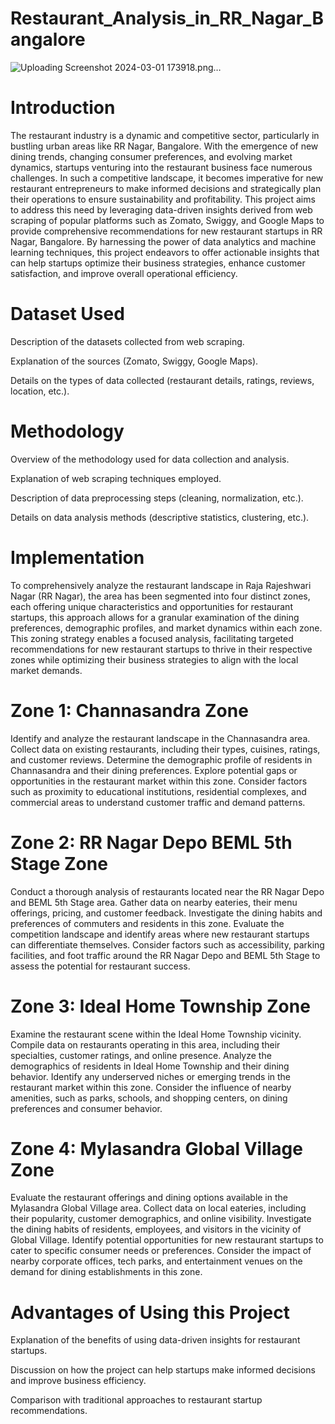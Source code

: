 # Restaurant_Analysis_in_RR_Nagar_Bangalore


![Uploading Screenshot 2024-03-01 173918.png…]()










# Introduction
The restaurant industry is a dynamic and competitive sector, particularly in bustling urban areas like RR Nagar, Bangalore. With the emergence of new dining trends, changing consumer preferences, and evolving market dynamics, startups venturing into the restaurant business face numerous challenges. In such a competitive landscape, it becomes imperative for new restaurant entrepreneurs to make informed decisions and strategically plan their operations to ensure sustainability and profitability. This project aims to address this need by leveraging data-driven insights derived from web scraping of popular platforms such as Zomato, Swiggy, and Google Maps to provide comprehensive recommendations for new restaurant startups in RR Nagar, Bangalore. By harnessing the power of data analytics and machine learning techniques, this project endeavors to offer actionable insights that can help startups optimize their business strategies, enhance customer satisfaction, and improve overall operational efficiency.

# Dataset Used
Description of the datasets collected from web scraping.

Explanation of the sources (Zomato, Swiggy, Google Maps).

Details on the types of data collected (restaurant details, ratings, reviews, location, etc.).

# Methodology
Overview of the methodology used for data collection and analysis.

Explanation of web scraping techniques employed.

Description of data preprocessing steps (cleaning, normalization, etc.).

Details on data analysis methods (descriptive statistics, clustering, etc.).

# Implementation
To comprehensively analyze the restaurant landscape in Raja Rajeshwari Nagar (RR Nagar), the area has been segmented into four distinct zones, each offering unique characteristics and opportunities for restaurant startups, this approach allows for a granular examination of the dining preferences, demographic profiles, and market dynamics within each zone. This zoning strategy enables a focused analysis, facilitating targeted recommendations for new restaurant startups to thrive in their respective zones while optimizing their business strategies to align with the local market demands.

#  Zone 1: Channasandra Zone
Identify and analyze the restaurant landscape in the Channasandra area.
Collect data on existing restaurants, including their types, cuisines, ratings, and customer reviews.
Determine the demographic profile of residents in Channasandra and their dining preferences.
Explore potential gaps or opportunities in the restaurant market within this zone.
Consider factors such as proximity to educational institutions, residential complexes, and commercial areas to understand customer traffic and demand patterns.


# Zone 2: RR Nagar Depo BEML 5th Stage Zone
Conduct a thorough analysis of restaurants located near the RR Nagar Depo and BEML 5th Stage area.
Gather data on nearby eateries, their menu offerings, pricing, and customer feedback.
Investigate the dining habits and preferences of commuters and residents in this zone.
Evaluate the competition landscape and identify areas where new restaurant startups can differentiate themselves.
Consider factors such as accessibility, parking facilities, and foot traffic around the RR Nagar Depo and BEML 5th Stage to assess the potential for restaurant success.


# Zone 3: Ideal Home Township Zone
Examine the restaurant scene within the Ideal Home Township vicinity.
Compile data on restaurants operating in this area, including their specialties, customer ratings, and online presence.
Analyze the demographics of residents in Ideal Home Township and their dining behavior.
Identify any underserved niches or emerging trends in the restaurant market within this zone.
Consider the influence of nearby amenities, such as parks, schools, and shopping centers, on dining preferences and consumer behavior.


# Zone 4: Mylasandra Global Village Zone
Evaluate the restaurant offerings and dining options available in the Mylasandra Global Village area.
Collect data on local eateries, including their popularity, customer demographics, and online visibility.
Investigate the dining habits of residents, employees, and visitors in the vicinity of Global Village.
Identify potential opportunities for new restaurant startups to cater to specific consumer needs or preferences.
Consider the impact of nearby corporate offices, tech parks, and entertainment venues on the demand for dining establishments in this zone.


# Advantages of Using this Project
Explanation of the benefits of using data-driven insights for restaurant startups.

Discussion on how the project can help startups make informed decisions and improve business efficiency.

Comparison with traditional approaches to restaurant startup recommendations.
